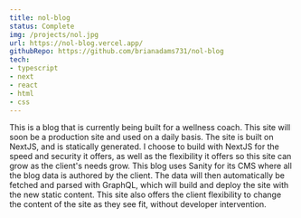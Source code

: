 ```yaml
---
title: nol-blog
status: Complete
img: /projects/nol.jpg
url: https://nol-blog.vercel.app/
githubRepo: https://github.com/brianadams731/nol-blog
tech:
- typescript
- next
- react
- html
- css
---
```

This is a blog that is currently being built for a wellness coach. This site will soon be a production site and used on a daily basis. The site is built on NextJS, and is statically generated. I choose to build with NextJS for the speed and security it offers, as well as the flexibility it offers so this site can grow as the client's needs grow. This blog uses Sanity for its CMS where all the blog data is authored by the client. The data will then automatically be fetched and parsed with GraphQL, which will build and deploy the site with the new static content. This site also offers the client flexibility to change the content of the site as they see fit, without developer intervention.